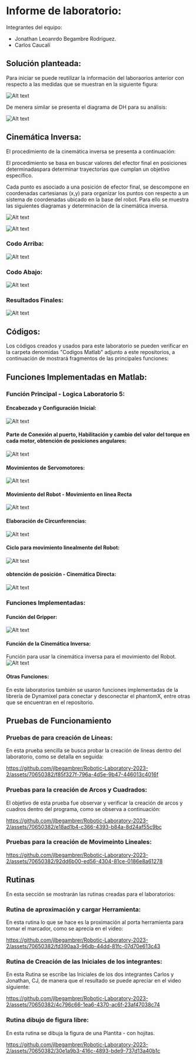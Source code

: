 # Informe de laboratorio:
Integrantes del equipo: 
 - Jonathan Leoanrdo Begambre Rodríguez.
 - Carlos Caucalí


## Solución planteada:

Para iniciar se puede reutilizar la información del laboraorios anterior con respecto a las medidas que se muestran en la siguiente  figura: 

![Alt text](<Archivos Multimedia/Imagenes/MedidasEslabones.png>)

De menera similar se presenta el diagrama de DH para su análisis:

![Alt text](<Archivos Multimedia/Imagenes/InverseKinematics/DHFigura.png>)


## Cinemática Inversa:
El procedimiento  de la cinemática inversa se presenta a continuación:

El procedimiento se basa en buscar  valores del efector final en posiciones determinadaspara determinar trayectorias que cumplan un objetivo específico.

 Cada punto  es asociado a una posición de efector final, se descompone en coordenadas cartesianas (x,y) para organizar los puntos con respecto a un sistema de coordenadas ubicado en la base del robot. Para ello se muestra las siguientes diagramas y determinación de la cinemática inversa.

![Alt text](<Archivos Multimedia/Imagenes/InverseKinematics/CinematicaInversa1.png>)

![Alt text](<Archivos Multimedia/Imagenes/InverseKinematics/CinematicaInversa2.png>)
### Codo Arriba:

![Alt text](<Archivos Multimedia/Imagenes/InverseKinematics/CinematicaInversa3.png>)

### Codo Abajo:

![Alt text](<Archivos Multimedia/Imagenes/InverseKinematics/CinematicaInversa4.png>)

### Resultados Finales:

![Alt text](<Archivos Multimedia/Imagenes/InverseKinematics/CinematicaInversa5.png>)

## Códigos:
Los códigos  creados y usados para este laboratorio se pueden verificar en la carpeta denomidas "Codigos Matlab" adjunto a este repositorios,  a continuación de mostrará fragmentos de las principales funciones:

## Funciones Implementadas en Matlab:

### Función Principal - Logica Laboratorio 5:
#### Encabezado y Configuración Inicial:

![Alt text](<Archivos Multimedia/Imagenes/CodesMatlab/LogLab5_1.png>)

#### Parte de Conexión al puerto, Habilitación y cambio del valor del torque en cada motor, obtención de posiciones angulares:

![Alt text](<Archivos Multimedia/Imagenes/CodesMatlab/LogLab5_2.png>)

#### Movimientos de Servomotores:

![Alt text](<Archivos Multimedia/Imagenes/CodesMatlab/LogLab5_3.png>)

#### Movimiento del Robot - Movimiento en línea Recta
![Alt text](<Archivos Multimedia/Imagenes/CodesMatlab/LogLab5_4.png>)


#### Elaboración de Circunferencias: 
![Alt text](<Archivos Multimedia/Imagenes/CodesMatlab/LogLab5_5.png>)

#### Ciclo para movimiento linealmente del Robot:
![Alt text](<Archivos Multimedia/Imagenes/CodesMatlab/LogLab5_6.png>)


#### obtención de posición - Cinemática Directa:
![Alt text](<Archivos Multimedia/Imagenes/CodesMatlab/LogLab5_7.png>)


### Funciones Implementadas:
#### Función del Gripper: 

![Alt text](<Archivos Multimedia/Imagenes/CodesMatlab/CodeGripper.png>)


####  Función de la Cinemática Inversa:
Función para usar la cinemática inversa para el movimiento del Robot.
![Alt text](<Archivos Multimedia/Imagenes/CodesMatlab/CodeCinematikInversa.png>)

#### Otras Funciones:
En este laboratorios también se usaron funciones implementadas de la librería de Dynamixel  para conectar y desconectar el phantomX, entre otras que se encuentran en el repositorio.

## Pruebas de Funcionamiento
### Pruebas de para creación de Líneas:

En esta prueba sencilla se busca probar la creación de líneas dentro del laboratorio, como se detalla en seguida:


https://github.com/jlbegambrer/Robotic-Laboratory-2023-2/assets/70650382/f85f327f-796a-4d5e-9b47-446013c4016f

###  Pruebas para la creación de Arcos y Cuadrados:
El objetivo de esta prueba fue observar y verificar la creación de arcos y cuadros dentro del programa, como se observa a continuación:

https://github.com/jlbegambrer/Robotic-Laboratory-2023-2/assets/70650382/e18ad1b4-c366-4393-b84a-8d24af55c9bc






### Pruebas para la creación de Movimeinto Lineales:



https://github.com/jlbegambrer/Robotic-Laboratory-2023-2/assets/70650382/92dd6b00-ed56-4304-81ce-0186e8a61278



## Rutinas
En esta sección se mostrarán las rutinas creadas para el laboratorios:

### Rutina de aproximación y cargar Herramienta:
En esta rutina lo que se hace es la proximación al porta herramienta para tomar el marcador, como se aprecia en el video:



https://github.com/jlbegambrer/Robotic-Laboratory-2023-2/assets/70650382/fd390aa3-96db-44dd-81fc-07d70e613c43



### Rutina de Creación de las Iniciales de los integrantes:

En esta Rutina se escribe las Iniciales de los dos integrantes Carlos  y Jonathan, CJ, de manera que el resultado se puede apreciar en el video siguiente:

https://github.com/jlbegambrer/Robotic-Laboratory-2023-2/assets/70650382/4c796c66-1ea6-4370-ac6f-23af47038c74


###  Rutina dibujo de figura libre:
En esta rutina se dibuja la figura de una Plantita - con hojitas.


https://github.com/jlbegambrer/Robotic-Laboratory-2023-2/assets/70650382/30e1a9b3-416c-4893-bde9-737d13a40b1c







